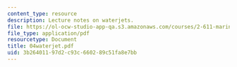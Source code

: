 ```yaml
---
content_type: resource
description: Lecture notes on waterjets.
file: https://ol-ocw-studio-app-qa.s3.amazonaws.com/courses/2-611-marine-power-and-propulsion-fall-2006/3b26401197d2c93c660289c51fa8e7bb_04waterjet.pdf
file_type: application/pdf
resourcetype: Document
title: 04waterjet.pdf
uid: 3b264011-97d2-c93c-6602-89c51fa8e7bb
---
```

